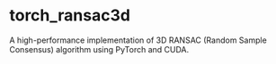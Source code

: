 # torch_ransac3d
A high-performance implementation of 3D RANSAC (Random Sample Consensus) algorithm using PyTorch and CUDA.

